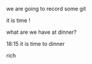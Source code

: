 we are going to record some git

it is time !


what are we have at dinner?

18:15 it is time to dinner

rich
